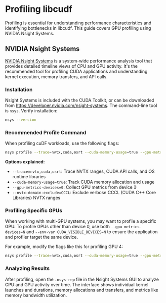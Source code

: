 # Profiling libcudf

Profiling is essential for understanding performance characteristics and identifying bottlenecks in libcudf. This guide covers GPU profiling using NVIDIA Nsight Systems.

## NVIDIA Nsight Systems

[NVIDIA Nsight Systems](https://developer.nvidia.com/nsight-systems) is a system-wide performance analysis tool that provides detailed timeline views of CPU and GPU activity.
It's the recommended tool for profiling CUDA applications and understanding kernel execution, memory transfers, and API calls.

### Installation

Nsight Systems is included with the CUDA Toolkit, or can be downloaded from https://developer.nvidia.com/nsight-systems. The command-line tool is `nsys`. Verify installation:

```bash
nsys --version
```

### Recommended Profile Command

When profiling cuDF workloads, use the following flags:

```bash
nsys profile --trace=nvtx,cuda,osrt --cuda-memory-usage=true --gpu-metrics-devices=0 --nvtx-domain-exclude=CCCL python script.py
```

**Options explained:**
- `--trace=nvtx,cuda,osrt`: Trace NVTX ranges, CUDA API calls, and OS runtime libraries
- `--cuda-memory-usage=true`: Track CUDA memory allocation and usage
- `--gpu-metrics-devices=0`: Collect GPU metrics from device 0
- `--nvtx-domain-exclude=CCCL`: Exclude verbose CCCL (CUDA C++ Core Libraries) NVTX ranges

### Profiling Specific GPUs

When working with multi-GPU systems, you may want to profile a specific GPU.
To profile GPUs other than device 0, use both `--gpu-metrics-devices=N` and `--env-var CUDA_VISIBLE_DEVICES=N` to ensure the application and profiler target the same device.

For example, modify the flags like this for profiling GPU 4:

```bash
nsys profile --trace=nvtx,cuda,osrt --cuda-memory-usage=true --gpu-metrics-devices=4 --env-var CUDA_VISIBLE_DEVICES=4 python script.py
```

### Analyzing Results

After profiling, open the `.nsys-rep` file in the Nsight Systems GUI to analyze CPU and GPU activity over time.
The interface shows individual kernel launches and durations, memory allocations and transfers, and metrics like memory bandwidth utilization.
